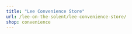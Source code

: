 ```yaml
---
title: "Lee Convenience Store"
url: /lee-on-the-solent/lee-convenience-store/
shop: convenience
---
```

